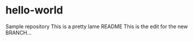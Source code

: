 # hello-world
Sample repository
This is a pretty lame README
This is the edit for the new BRANCH...
